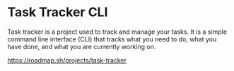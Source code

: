 # Task Tracker CLI
Task tracker is a project used to track and manage your tasks. It is a simple command line interface (CLI) that tracks what you need to do, what you have done, and what you are currently working on. 

https://roadmap.sh/projects/task-tracker